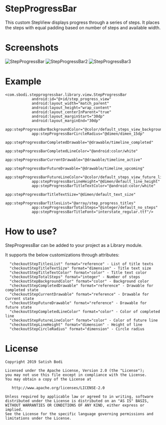 # StepProgressBar
This custom StepView displays progress through a series of steps. It places the steps with equal padding based on number of steps and available width.

# Screenshots
![StepProgressBar](https://github.com/satishbodi/StepProgressBar/blob/master/ScreenShots/SS1.png)
![StepProgressBar2](https://github.com/satishbodi/StepProgressBar/blob/master/ScreenShots/SS2.png)
![StepProgressBar3](https://github.com/satishbodi/StepProgressBar/blob/master/ScreenShots/SS3.png)

Example
==========
    <com.sbodi.stepprogressbar.library.view.StepProgressBar
                android:id="@+id/step_progress_view"
                android:layout_width="match_parent"
                android:layout_height="wrap_content"
                android:layout_centerInParent="true"
                android:layout_marginStart="30dp"
                android:layout_marginEnd="30dp"
                app:stepProgressBarBackgroundColor="@color/default_steps_view_background_color"
                app:stepProgressBarCircleRadius="@dimen/dimen_15dp"
                app:stepProgressBarCompletedDrawable="@drawable/timeline_completed"
                app:stepProgressBarCompletedLineColor="@android:color/white"
                app:stepProgressBarCurrentDrawable="@drawable/timeline_active"
                app:stepProgressBarFutureDrawable="@drawable/timeline_upcoming"
                app:stepProgressBarFutureLineColor="@color/default_steps_view_future_line_color"
                app:stepProgressBarLineHeight="@dimen/default_line_height"
                app:stepProgressBarTitleTextColor="@android:color/white"
                app:stepProgressBarTitleTextSize="@dimen/default_text_size"
                app:stepProgressBarTitlesList="@array/step_progress_titles"
                app:stepProgressBarTotalSteps="@integer/default_no_steps"
                app:stepProgressBarTitleFont="interstate_regular.ttf"/>

# How to use?
StepProgressBar can be added to your project as a Library module.

It supports the below customizations through attributes:
 
      "checkoutStepTitlesList" format="reference" - List of title texts
      "checkoutStepTitleTextSize" format="dimension" - Title text size
      "checkoutStepTitleTextColor" format="color" - Title text color
      "checkoutStepTotalSteps" format="integer" - Number of steps
      "checkoutStepBackgroundColor" format="color" - Background color
      "checkoutStepCompletedDrawable" format="reference" - Drawable for completed state
      "checkoutStepCurrentDrawable" format="reference" - Drawable for Current state
      "checkoutStepFutureDrawable" format="reference" - Drawable for future state
      "checkoutStepCompletedLineColor" format="color" - Color of completed line
      "checkoutStepFutureLineColor" format="color" - Color of future line
      "checkoutStepLineHeight" format="dimension" - Height of line
      "checkoutStepCircleRadius" format="dimension" - Circle radius
    
    
License
========
    Copyright 2019 Satish Bodi

    Licensed under the Apache License, Version 2.0 (the "License");
    you may not use this file except in compliance with the License.
    You may obtain a copy of the License at

       http://www.apache.org/licenses/LICENSE-2.0

    Unless required by applicable law or agreed to in writing, software
    distributed under the License is distributed on an "AS IS" BASIS,
    WITHOUT WARRANTIES OR CONDITIONS OF ANY KIND, either express or implied.
    See the License for the specific language governing permissions and
    limitations under the License.
